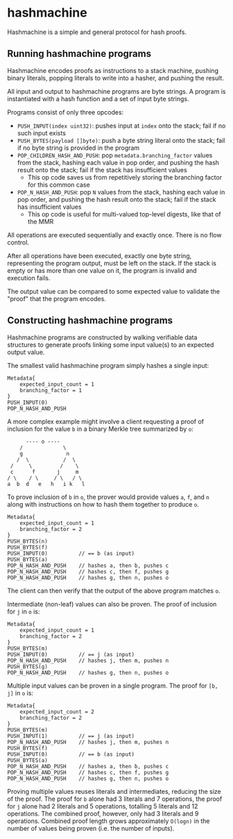 # hashmachine
Hashmachine is a simple and general protocol for hash proofs.

## Running hashmachine programs

Hashmachine encodes proofs as instructions to a stack machine, pushing binary literals, popping literals to write into a hasher, and pushing the result.

All input and output to hashmachine programs are byte strings. A program is instantiated with a hash function and a set of input byte strings.

Programs consist of only three opcodes:

  * `PUSH_INPUT(index uint32)`: pushes input at `index` onto the stack; fail if no such input exists
  * `PUSH_BYTES(payload []byte)`: push a byte string literal onto the stack; fail if no byte string is provided in the program
  * `POP_CHILDREN_HASH_AND_PUSH`: pop `metadata.branching_factor` values from the stack, hashing each value in pop order, and pushing the hash result onto the stack; fail if the stack has insufficient values
    * This op code saves us from repetitively storing the branching factor for this common case
  * `POP_N_HASH_AND_PUSH`: pop `N` values from the stack, hashing each value in pop order, and pushing the hash result onto the stack; fail if the stack has insufficient values
    * This op code is useful for multi-valued top-level digests, like that of the MMR

All operations are executed sequentially and exactly once. There is no flow control.

After all operations have been executed, exactly one byte string, representing the program output, must be left on the stack. If the stack is empty or has more than one value on it, the program is invalid and execution fails.

The output value can be compared to some expected value to validate the "proof" that the program encodes.

## Constructing hashmachine programs

Hashmachine programs are constructed by walking verifiable data structures to generate proofs linking some input value(s) to an expected output value.

The smallest valid hashmachine program simply hashes a single input:

```
Metadata{
    expected_input_count = 1
    branching_factor = 1
}
PUSH_INPUT(0)
POP_N_HASH_AND_PUSH
```

A more complex example might involve a client requesting a proof of inclusion for the value `b` in a binary Merkle tree summarized by `o`:

```
      ---- o ----
    /             \
    g              n
   /  \           /  \
 /     \         /    \
 c      f       j     m
/ \    / \     / \   / \
a  b  d   e   h   i k   l
```

To prove inclusion of `b` in `o`, the prover would provide values `a`, `f`, and `n` along with instructions on how to hash them together to produce `o`.

```
Metadata{
    expected_input_count = 1
    branching_factor = 2
}
PUSH_BYTES(n)
PUSH_BYTES(f)
PUSH_INPUT(0)          // == b (as input)
PUSH_BYTES(a)
POP_N_HASH_AND_PUSH    // hashes a, then b, pushes c
POP_N_HASH_AND_PUSH    // hashes c, then f, pushes g
POP_N_HASH_AND_PUSH    // hashes g, then n, pushes o
```

The client can then verify that the output of the above program matches `o`.

Intermediate (non-leaf) values can also be proven. The proof of inclusion for `j` in `o` is:

```
Metadata{
    expected_input_count = 1
    branching_factor = 2
}
PUSH_BYTES(m)
PUSH_INPUT(0)          // == j (as input)
POP_N_HASH_AND_PUSH    // hashes j, then m, pushes n
PUSH_BYTES(g)
POP_N_HASH_AND_PUSH    // hashes g, then n, pushes o
```

Multiple input values can be proven in a single program. The proof for `[b, j]` in `o` is:

```
Metadata{
    expected_input_count = 2
    branching_factor = 2
}
PUSH_BYTES(m)
PUSH_INPUT(1)          // == j (as input)
POP_N_HASH_AND_PUSH    // hashes j, then m, pushes n
PUSH_BYTES(f)
PUSH_INPUT(0)          // == b (as input)
PUSH_BYTES(a)
POP_N_HASH_AND_PUSH    // hashes a, then b, pushes c
POP_N_HASH_AND_PUSH    // hashes c, then f, pushes g
POP_N_HASH_AND_PUSH    // hashes g, then n, pushes o
```

Proving multiple values reuses literals and intermediates, reducing the size of the proof. The proof for `b` alone had 3 literals and 7 operations, the proof for `j` alone had 2 literals and 5 operations, totalling 5 literals and 12 operations. The combined proof, however, only had 3 literals and 9 operations. Combined proof length grows approximately `O(logn)` in the number of values being proven (i.e. the number of inputs).
